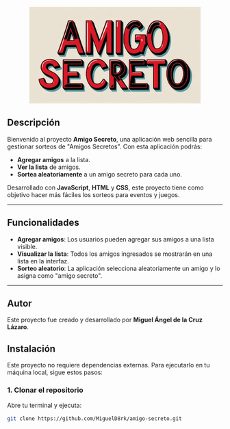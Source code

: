 <p align="center">
  <img src="./assets/logo.png" alt="Logo de Amigo Secreto" width="400"/>
</p>

## Descripción

Bienvenido al proyecto **Amigo Secreto**, una aplicación web sencilla para gestionar sorteos de "Amigos Secretos". Con esta aplicación podrás:

- **Agregar amigos** a la lista.
- **Ver la lista** de amigos.
- **Sortea aleatoriamente** a un amigo secreto para cada uno.

Desarrollado con **JavaScript**, **HTML** y **CSS**, este proyecto tiene como objetivo hacer más fáciles los sorteos para eventos y juegos.

---

## Funcionalidades

- **Agregar amigos**: Los usuarios pueden agregar sus amigos a una lista visible.
- **Visualizar la lista**: Todos los amigos ingresados se mostrarán en una lista en la interfaz.
- **Sorteo aleatorio**: La aplicación selecciona aleatoriamente un amigo y lo asigna como "amigo secreto".

---

## Autor

Este proyecto fue creado y desarrollado por **Miguel Ángel de la Cruz Lázaro**.

## Instalación

Este proyecto no requiere dependencias externas. Para ejecutarlo en tu máquina local, sigue estos pasos:

### 1. Clonar el repositorio

Abre tu terminal y ejecuta:

```bash
git clone https://github.com/MiguelD8rk/amigo-secreto.git

